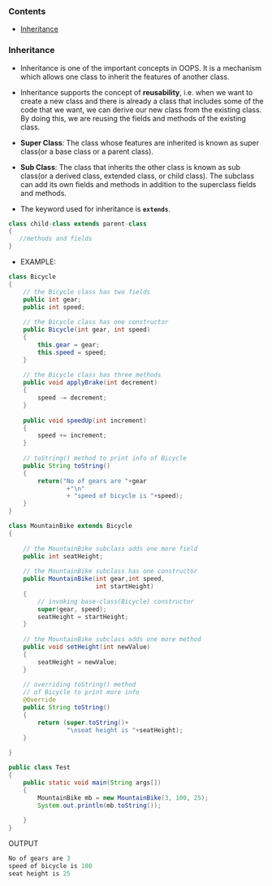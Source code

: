 ### Contents
 * [Inheritance](#inheritance)
  
### Inheritance

* Inheritance is one of the important concepts in OOPS. It is a mechanism which allows one class to inherit the features of another class.

* Inheritance supports the concept of **reusability**, i.e. when we want to create a new class and there is already a class that includes some of the code that we want, we can derive our new class from the existing class. By doing this, we are reusing the fields and methods of the existing class.

* **Super Class**: The class whose features are inherited is known as super class(or a base class or a parent class).

* **Sub Class**: The class that inherits the other class is known as sub class(or a derived class, extended class, or child class). The subclass can add its own fields and methods in addition to the superclass fields and methods.

* The keyword used for inheritance is **```extends```**.

```java
class child-class extends parent-class  
{  
   //methods and fields  
}  
```

* EXAMPLE:

```java
class Bicycle
{ 
    // the Bicycle class has two fields 
    public int gear; 
    public int speed; 
          
    // the Bicycle class has one constructor 
    public Bicycle(int gear, int speed) 
    { 
        this.gear = gear; 
        this.speed = speed; 
    } 
          
    // the Bicycle class has three methods 
    public void applyBrake(int decrement) 
    { 
        speed -= decrement; 
    } 
          
    public void speedUp(int increment) 
    { 
        speed += increment; 
    } 
      
    // toString() method to print info of Bicycle 
    public String toString()  
    { 
        return("No of gears are "+gear 
                +"\n"
                + "speed of bicycle is "+speed); 
    }  
} 
```

```java
class MountainBike extends Bicycle
{ 
      
    // the MountainBike subclass adds one more field 
    public int seatHeight; 
  
    // the MountainBike subclass has one constructor 
    public MountainBike(int gear,int speed, 
                        int startHeight) 
    { 
        // invoking base-class(Bicycle) constructor 
        super(gear, speed); 
        seatHeight = startHeight; 
    }  
          
    // the MountainBike subclass adds one more method 
    public void setHeight(int newValue) 
    { 
        seatHeight = newValue; 
    }  
      
    // overriding toString() method 
    // of Bicycle to print more info 
    @Override
    public String toString() 
    { 
        return (super.toString()+ 
                "\nseat height is "+seatHeight); 
    }
      
} 
```

```java
public class Test
{ 
    public static void main(String args[])  
    {
        MountainBike mb = new MountainBike(3, 100, 25); 
        System.out.println(mb.toString()); 
              
    } 
} 
```

OUTPUT

```java
No of gears are 3
speed of bicycle is 100
seat height is 25

```
